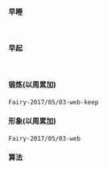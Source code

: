 #### 早睡
` `
#### 早起
` `
#### 锻炼(以周累加)
`Fairy-2017/05/03-web-keep`
#### 形象(以周累加)
`Fairy-2017/05/03-web `
#### 算法
` `
